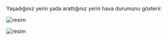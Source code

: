 Yaşadığınız yerin yada arattığınız yerin hava durumunu gösterir.


![resim](https://github.com/user-attachments/assets/cae21091-2a2c-4985-afda-68d4f954f847)



![resim](https://github.com/user-attachments/assets/68e7aeab-0791-4d85-89e3-a52a162870d5)

